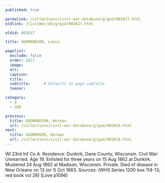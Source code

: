 ```yaml
---
published: true

permalink: /collections/civil-war-database/g/gud/002627.html
oldlink: /CivilWar/db/g/gud/002627.html

oldid: 002627

title: GUDMANDSON, Lewis

pagelist:
  exclude: false
  order: 2627
  image: 
  alt:
  caption:
  title:
  subtitle:      # Defaults to page subtitle
  teaser:

category: 
  - G 
  - GUD

previous:
  title: GUDMANDSON, Herman
  url: /collections/civil-war-database/g/gud/002626.html  
next:
  title: GUDMONSEN, Herman
  url: /collections/civil-war-database/g/gud/002628.html   
---
```

WI 23rd Inf Co A. Residence: Dunkirk, Dane County, Wisconsin. Civil War: Unmarried. Age 19. Enlisted for three years on 15 Aug 1862 at Dunkirk. Mustered 24 Aug 1862 at Madison, Wisconsin. Private. Died of disease in New Orleans on 13 (or 1) Oct 1863. Sources: (WHS Series 1200 box 114-13; red book vol 28) (Love p1096)